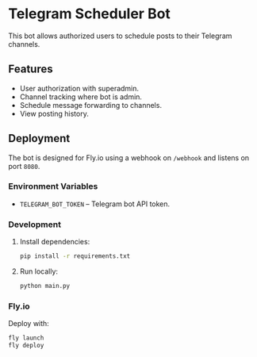 # Telegram Scheduler Bot

This bot allows authorized users to schedule posts to their Telegram channels.

## Features
- User authorization with superadmin.
- Channel tracking where bot is admin.
- Schedule message forwarding to channels.
- View posting history.

## Deployment
The bot is designed for Fly.io using a webhook on `/webhook` and listens on port `8080`.

### Environment Variables
- `TELEGRAM_BOT_TOKEN` – Telegram bot API token.

### Development
1. Install dependencies:
   ```bash
   pip install -r requirements.txt
   ```
2. Run locally:
   ```bash
   python main.py
   ```

### Fly.io
Deploy with:
```bash
fly launch
fly deploy
```
